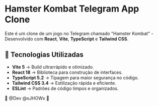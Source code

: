 # Hamster Kombat Telegram App Clone

Este é um clone de um jogo no Telegram chamado "Hamster Kombat" - Desenvolvido com **React**, **Vite**, **TypeScript** e **Tailwind CSS**.

## 🚀 Tecnologias Utilizadas
- **Vite 5** → Build ultrarrápido e otimizado.
- **React 18** → Biblioteca para construção de interfaces.
- **TypeScript 5.2** → Tipagem para maior segurança no código.
- **Tailwind CSS 3.4** → Estilização rápida e eficiente.
- **ESLint** → Padrões de código limpos e organizados.


👑 @Dev @xJHOWx 🚀 

